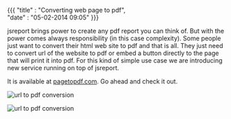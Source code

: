 ﻿{{{
    "title"    : "Converting web page to pdf",  
    "date"     : "05-02-2014 09:05"
}}}

jsreport brings power to create any pdf report you can think of. But with the power comes always  responsibility (in this case complexity). Some people just want to convert their html web site to pdf and that is all. They just need to convert url of the website to pdf or embed a button directly to the page that will print it into pdf. For this kind of simple use case we are introducing new service running on top of jsreport. 

It is available at [pagetopdf.com](http://pagetopdf.com). Go ahead and check it out.

![url to pdf conversion](http://jsreport.net/blog/pagetopdf1.png)

![url to pdf conversion](http://jsreport.net/blog/pagetopdf2.png)

